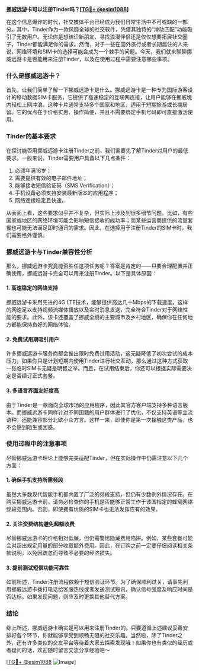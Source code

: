 **挪威远游卡可以注册Tinder吗？[[TG💪+ @esim1088](https://t.me/s/esim1088)]**

在这个信息爆炸的时代，社交媒体平台已经成为我们日常生活中不可或缺的一部分。其中，Tinder作为一款风靡全球的社交软件，凭借其独特的“滑动匹配”功能吸引了无数用户。无论你是想结识新朋友、寻找浪漫伴侣还是仅仅想要拓展社交圈子，Tinder都能满足你的需求。然而，对于一些在国外旅行或者长期居住的人来说，网络环境和SIM卡的选择可能会成为一个棘手的问题。今天，我们就来聊聊挪威远游卡是否能用来注册Tinder，以及在使用过程中需要注意哪些事项。

### 什么是挪威远游卡？

首先，让我们简单了解一下挪威远游卡是什么。挪威远游卡是一种专为国际游客设计的移动数据SIM卡服务，它提供了高速稳定的互联网连接，让用户能够在挪威境内轻松上网冲浪。这种卡片通常支持多个国家和地区，适用于短期旅游或长期居留。它的优点在于价格实惠、操作简便，并且不需要绑定手机号码即可直接激活使用。

### Tinder的基本要求

在探讨能否用挪威远游卡注册Tinder之前，我们需要先了解Tinder对用户的最低要求。一般来说，Tinder需要用户具备以下几点条件：
1. 必须年满18岁；
2. 需要提供有效的电子邮件地址；
3. 能够接收短信验证码（SMS Verification）；
4. 手机设备必须支持安装最新版本的应用程序；
5. 网络连接稳定且快速。

从表面上看，这些要求似乎并不复杂，但实际上涉及到很多细节问题。比如，有些国家或地区的网络环境可能会影响短信接收的成功率；而某些运营商提供的流量套餐也可能无法满足即时通讯的需求。因此，在选择用于注册Tinder的SIM卡时，我们需要格外谨慎。

### 挪威远游卡与Tinder兼容性分析

那么，挪威远游卡究竟能否胜任这项任务呢？答案是肯定的——只要合理配置并正确使用，挪威远游卡完全可以用来注册Tinder。以下是具体原因：

#### 1. 高速稳定的网络支持
挪威远游卡采用先进的4G LTE技术，能够提供高达几十Mbps的下载速度。这样的网速足以支持视频流媒体播放以及实时消息发送，完全符合Tinder对于网络性能的要求。此外，该卡还覆盖了挪威全境的主要城市及乡村地区，确保你在任何地方都能保持良好的网络体验。

#### 2. 免费试用期吸引用户
许多挪威远游卡服务商都会推出限时免费试用活动，这无疑降低了初次尝试的成本压力。如果你只是计划短期内使用Tinder进行社交互动，那么通过这种方式获取一张临时SIM卡无疑是明智之举。而且，在试用结束后，你还可以根据实际需要决定是否续订正式套餐。

#### 3. 多语言界面友好度高
由于Tinder是一款面向全球市场的应用程序，因此其官方客户端支持多种语言版本。而挪威远游卡同样针对不同国籍的用户群体进行了优化，不仅支持英语等主流语种，还能兼容部分北欧小众方言。这样一来，即使你是第一次接触这类产品，也不会感到陌生或困惑。

### 使用过程中的注意事项

尽管挪威远游卡理论上能够完美适配Tinder，但在实际操作中仍需注意以下几个方面：

#### 1. 确保手机支持所需频段
虽然大多数现代智能手机都内置了广泛的频段支持，但仍有少数例外情况存在。在购买挪威远游卡前，请务必检查你的手机是否能够正常工作于该国指定的蜂窝网络频段范围内。否则，即使拥有优质的SIM卡也无法发挥应有的效果。

#### 2. 关注资费结构避免超额收费
尽管挪威远游卡的价格相对低廉，但仍需警惕隐藏费用陷阱。例如，某些套餐可能会对超出规定用量的部分收取额外费用。因此，在订购之前一定要仔细阅读相关条款说明，以免因疏忽而导致不必要的经济损失。

#### 3. 提前测试短信功能可靠性
如前所述，Tinder注册流程依赖于短信验证环节。为了确保顺利过关，请事先利用挪威远游卡拨打电话给客服热线或者发送测试短讯，确认信号强度及响应时间是否达标。如果发现问题，则应及时更换其他替代方案。

### 结论

综上所述，挪威远游卡确实是可以用来注册Tinder的。只要遵循上述建议妥善安排好各个环节，你就能够享受到顺畅无阻的社交乐趣。当然啦，除了Tinder之外，还有许多类似的交友平台等待着大家去探索发现哦！如果你也有类似的经历或者疑问的话，欢迎随时留言交流分享经验吧～ 

[[TG💪+ @esim1088](https://t.me/s/esim1088) ![Image](https://i.postimg.cc/4NQfJmqS/Snipaste-2025-05-13-00-14-12.png)]